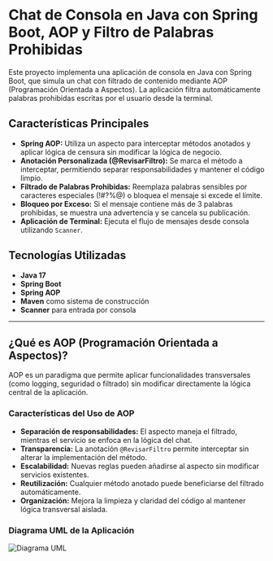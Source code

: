 # Chat de Consola en Java con Spring Boot, AOP y Filtro de Palabras Prohibidas

Este proyecto implementa una aplicación de consola en Java con Spring Boot, que simula un chat con filtrado de contenido mediante AOP (Programación Orientada a Aspectos). La aplicación filtra automáticamente palabras prohibidas escritas por el usuario desde la terminal.

## Características Principales
- **Spring AOP:** Utiliza un aspecto para interceptar métodos anotados y aplicar lógica de censura sin modificar la lógica de negocio.
- **Anotación Personalizada (@RevisarFiltro):** Se marca el método a interceptar, permitiendo separar responsabilidades y mantener el código limpio.
- **Filtrado de Palabras Prohibidas:** Reemplaza palabras sensibles por caracteres especiales (!#?%@) o bloquea el mensaje si excede el límite.
- **Bloqueo por Exceso:** Si el mensaje contiene más de 3 palabras prohibidas, se muestra una advertencia y se cancela su publicación.
- **Aplicación de Terminal:** Ejecuta el flujo de mensajes desde consola utilizando `Scanner`.

## Tecnologías Utilizadas
- **Java 17**  
- **Spring Boot**  
- **Spring AOP**  
- **Maven** como sistema de construcción  
- **Scanner** para entrada por consola  

---

## **¿Qué es AOP (Programación Orientada a Aspectos)?**
AOP es un paradigma que permite aplicar funcionalidades transversales (como logging, seguridad o filtrado) sin modificar directamente la lógica central de la aplicación.

### **Características del Uso de AOP**
- **Separación de responsabilidades:** El aspecto maneja el filtrado, mientras el servicio se enfoca en la lógica del chat.
- **Transparencia:** La anotación `@RevisarFiltro` permite interceptar sin alterar la implementación del método.
- **Escalabilidad:** Nuevas reglas pueden añadirse al aspecto sin modificar servicios existentes.
- **Reutilización:** Cualquier método anotado puede beneficiarse del filtrado automáticamente.
- **Organización:** Mejora la limpieza y claridad del código al mantener lógica transversal aislada.

### **Diagrama UML de la Aplicación**
![Diagrama UML](https://drive.google.com/uc?export=view&id=1Lm6kjK0TPAtlmk6CSW6TFGy6omXmWpuX)


